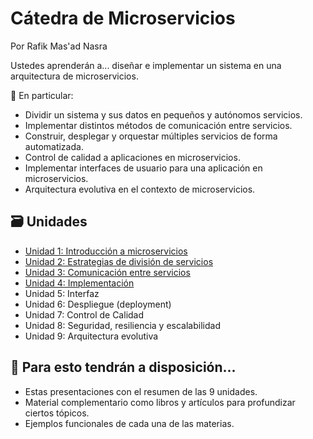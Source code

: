 # Cátedra de Microservicios
Por Rafik Mas'ad Nasra

Ustedes aprenderán a... diseñar e implementar un sistema en una arquitectura de microservicios.

🔎 En particular:
- Dividir un sistema y sus datos en pequeños y autónomos servicios.
- Implementar distintos métodos de comunicación entre servicios.
- Construir, desplegar y orquestar múltiples servicios de forma automatizada.
- Control de calidad a aplicaciones en microservicios.
- Implementar interfaces de usuario para una aplicación en microservicios.
- Arquitectura evolutiva en el contexto de microservicios.

## 🗃️ Unidades

- [Unidad 1: Introducción a microservicios](./01_Introducci%C3%B3n/)
- [Unidad 2: Estrategias de división de servicios](./02_Modelamiento/)
- [Unidad 3: Comunicación entre servicios](./03_Comunicación/)
- [Unidad 4: Implementación](./04_Implementación/)
- Unidad 5: Interfaz
- Unidad 6: Despliegue (deployment)
- Unidad 7: Control de Calidad
- Unidad 8: Seguridad, resiliencia y escalabilidad
- Unidad 9: Arquitectura evolutiva

## 🔧 Para esto tendrán a disposición...

- Estas presentaciones con el resumen de las 9 unidades.
- Material complementario como libros y artículos para profundizar ciertos tópicos. 
- Ejemplos funcionales de cada una de las materias.